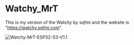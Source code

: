 # Watchy_MrT
This is my version of the Watchy by sqfmi and the website is "https://watchy.sqfmi.com".

<img src="/path/to/img.jpg" title="Watchy-MrT-ESP32-S3-V1.1">
